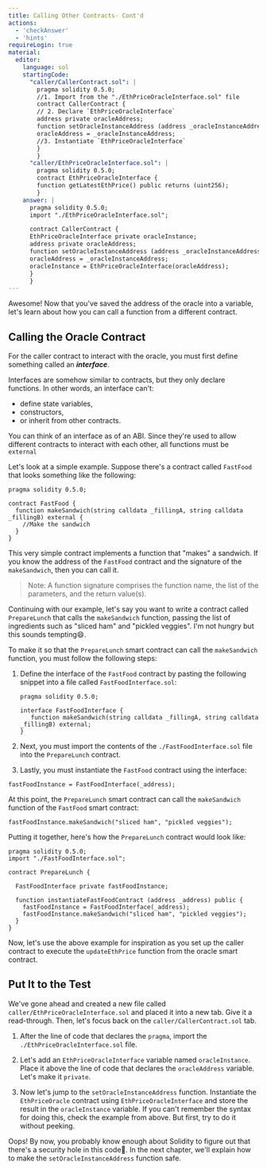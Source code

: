 ```yaml
---
title: Calling Other Contracts- Cont'd
actions:
  - 'checkAnswer'
  - 'hints'
requireLogin: true
material:
  editor:
    language: sol
    startingCode:
      "caller/CallerContract.sol": |
        pragma solidity 0.5.0;
        //1. Import from the "./EthPriceOracleInterface.sol" file
        contract CallerContract {
        // 2. Declare `EthPriceOracleInterface`
        address private oracleAddress;
        function setOracleInstanceAddress (address _oracleInstanceAddress) public {
        oracleAddress = _oracleInstanceAddress;
        //3. Instantiate `EthPriceOracleInterface`
        }
        }
      "caller/EthPriceOracleInterface.sol": |
        pragma solidity 0.5.0;
        contract EthPriceOracleInterface {
        function getLatestEthPrice() public returns (uint256);
        }
    answer: |
      pragma solidity 0.5.0;
      import "./EthPriceOracleInterface.sol";

      contract CallerContract {
      EthPriceOracleInterface private oracleInstance;
      address private oracleAddress;
      function setOracleInstanceAddress (address _oracleInstanceAddress) public {
      oracleAddress = _oracleInstanceAddress;
      oracleInstance = EthPriceOracleInterface(oracleAddress);
      }
      }
---
```


Awesome! Now that you've saved the address of the oracle into a variable, let's learn about how you can call a function from a different contract.

## Calling the Oracle Contract

For the caller contract to interact with the oracle, you must first define something called an **_interface_**.

Interfaces are somehow similar to contracts, but they only declare functions. In other words, an interface can't:
* define state variables,
* constructors,
* or inherit from other contracts.

You can think of an interface as of an ABI. Since they're used to allow different contracts to interact with each other, all functions must be `external`

Let's look at a simple example. Suppose there's a contract called `FastFood` that looks something like the following:

```sol
pragma solidity 0.5.0;

contract FastFood {
  function makeSandwich(string calldata _fillingA, string calldata _fillingB) external {
    //Make the sandwich
  }
}
```

This very simple contract implements a function that "makes" a sandwich. If you know the address of the `FastFood` contract and the signature of the `makeSandwich`, then you can call it.
> Note: A function signature comprises the function name, the list of the parameters, and the return value(s).

Continuing with our example, let's say you want to write a contract called `PrepareLunch` that calls the `makeSandwich` function, passing the list of ingredients such as "sliced ham" and "pickled veggies". I'm not hungry but this sounds tempting😄.

To make it so that the `PrepareLunch` smart contract can call the `makeSandwich` function, you must follow the following steps:

1. Define the interface of the `FastFood` contract by pasting the following snippet into a file called `FastFoodInterface.sol`:

   ```solidity
   pragma solidity 0.5.0;

   interface FastFoodInterface {
      function makeSandwich(string calldata _fillingA, string calldata _fillingB) external;
   }
   ```

2. Next, you must import the contents of the `./FastFoodInterface.sol` file into the `PrepareLunch` contract.

3. Lastly, you must instantiate the `FastFood` contract using the interface:

  ```solidity
  fastFoodInstance = FastFoodInterface(_address);
  ```

At this point, the `PrepareLunch` smart contract can call the `makeSandwich` function of the `FastFood` smart contract:

  ```solidity
  fastFoodInstance.makeSandwich("sliced ham", "pickled veggies");
  ```

Putting it together, here's how the `PrepareLunch` contract would look like:

```sol
pragma solidity 0.5.0;
import "./FastFoodInterface.sol";

contract PrepareLunch {

  FastFoodInterface private fastFoodInstance;

  function instantiateFastFoodContract (address _address) public {
    fastFoodInstance = FastFoodInterface(_address);
    fastFoodInstance.makeSandwich("sliced ham", "pickled veggies");
  }
}
```

Now, let's use the above example for inspiration as you set up the caller contract to execute the `updateEthPrice` function from the oracle smart contract.

## Put It to the Test

We've gone ahead and created a new file called `caller/EthPriceOracleInterface.sol` and placed it into a new tab. Give it a read-through. Then, let's focus back on the `caller/CallerContract.sol` tab.

1. After the line of code that declares the `pragma`, import the `./EthPriceOracleInterface.sol` file.

2. Let's add an `EthPriceOracleInterface` variable named  `oracleInstance`. Place it above the line of code that declares the `oracleAddress` variable. Let's make it `private`.

3. Now let's jump to the `setOracleInstanceAddress` function. Instantiate the `EthPriceOracle` contract using `EthPriceOracleInterface` and store the result in the `oracleInstance` variable. If you can't remember the syntax for doing this, check the example from above. But first, try to do it without peeking.

Oops! By now, you probably know enough about Solidity to figure out that there's a security hole in this code🤯. In the next chapter, we'll explain how to make the `setOracleInstanceAddress` function safe.
